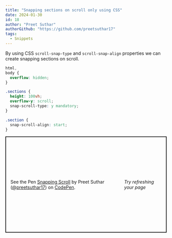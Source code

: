 ```yaml
---
title: "Snapping sections on scroll only using CSS"
date: 2024-01-30
id: 18
author: "Preet Suthar"
authorGithub: "https://github.com/preetsuthar17"
tags:
  - Snippets
---
```


By using CSS `scroll-snap-type` and `scroll-snap-align` properties we can create snapping sections on scroll.

```css
html,
body {
  overflow: hidden;
}

.sections {
  height: 100vh;
  overflow-y: scroll;
  snap-scroll-type: y mandatory;
}

.section {
  snap-scroll-align: start;
}
```

<p class="codepen" data-height="600" data-default-tab="result" data-slug-hash="KKEZOmN" data-user="preetsuthar17" style="height: 300px; box-sizing: border-box; display: flex; align-items: center; justify-content: center; border: 2px solid; margin: 1em 0; padding: 1em;">
  <span>See the Pen <a href="https://codepen.io/preetsuthar17/pen/KKEZOmN">
  Snapping Scroll</a> by Preet Suthar (<a href="https://codepen.io/preetsuthar17">@preetsuthar17</a>)
  on <a href="https://codepen.io">CodePen</a>.</span>
  <i>Try refreshing your page</i>

</p>
